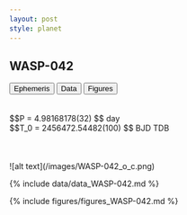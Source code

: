 ```yaml
---
layout: post
style: planet
---
```

<script src="../js/planets.js"></script>

## WASP-042

<!-- Tab links -->
<div class="tab">
<button class="tablinks" onclick="openCity(event, 'Ephemeris')">Ephemeris</button>
<button class="tablinks" onclick="openCity(event, 'Data')">Data</button>
<button class="tablinks" onclick="openCity(event, 'Figures')">Figures</button>
</div>

<!-- Tab content -->
<div id="Ephemeris" class="tabcontent" markdown="1">
<br/><br/>
$$P = 4.98168178(32) $$ day <br/>
$$T_0 = 2456472.54482(100) $$ BJD TDB
<br/><br/>
<br/><br/>
![alt text](/images/WASP-042_o_c.png)
</div>


<div id="Data" class="tabcontent" markdown="1">

{% include data/data_WASP-042.md %}

</div>

<div id="Figures" class="tabcontent" markdown="1">
{% include figures/figures_WASP-042.md %}
</div>


<script src="../js/tabs.js"></script>


